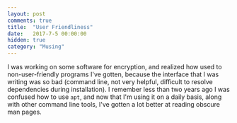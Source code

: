 ```yaml
---
layout: post
comments: true
title:  "User Friendliness"
date:   2017-7-5 00:00:00
hidden: true
category: "Musing"
---
```


I was working on some software for encryption, and realized how used to non-user-friendly programs I've gotten, because the interface that I was writing was so bad (command line, not very helpful, difficult to resolve dependencies during installation).
I remember less than two years ago I was confused how to use `apt`, and now that I'm using it on a daily basis, along with other command line tools, I've gotten a lot better at reading obscure man pages.
